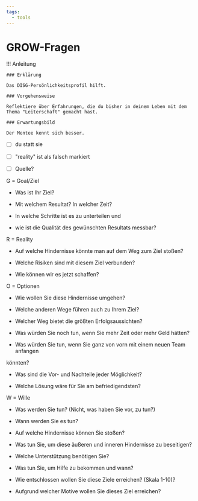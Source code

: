 ```yaml
---
tags:
  - tools
---
```


# GROW-Fragen

!!! Anleitung

    ### Erklärung

    Das DISG-Persönlichkeitsprofil hilft. 

    ### Vorgehensweise

    Reflektiere über Erfahrungen, die du bisher in deinem Leben mit dem Thema "Leiterschaft" gemacht hast.

    ### Erwartungsbild

    Der Mentee kennt sich besser.



- [ ] du statt sie

- [ ] "reality" ist als falsch markiert

- [ ] Quelle?



G = Goal/Ziel

- Was ist Ihr Ziel?

- Mit welchem Resultat? In welcher Zeit?

- In welche Schritte ist es zu unterteilen und

- wie ist die Qualität des gewünschten Resultats messbar?



R = Reality

- Auf welche Hindernisse könnte man auf dem Weg zum Ziel stoßen?

- Welche Risiken sind mit diesem Ziel verbunden?

- Wie können wir es jetzt schaffen?



O = Optionen

- Wie wollen Sie diese Hindernisse umgehen?

- Welche anderen Wege führen auch zu Ihrem Ziel?

- Welcher Weg bietet die größten Erfolgsaussichten?

- Was würden Sie noch tun, wenn Sie mehr Zeit oder mehr Geld hätten?

- Was würden Sie tun, wenn Sie ganz von vorn mit einem neuen Team anfangen

könnten?

- Was sind die Vor- und Nachteile jeder Möglichkeit?

- Welche Lösung wäre für Sie am befriedigendsten?



W = Wille

- Was werden Sie tun? (Nicht, was haben Sie vor, zu tun?)

- Wann werden Sie es tun?

- Auf welche Hindernisse können Sie stoßen?

- Was tun Sie, um diese äußeren und inneren Hindernisse zu beseitigen?

- Welche Unterstützung benötigen Sie?

- Was tun Sie, um Hilfe zu bekommen und wann?

- Wie entschlossen wollen Sie diese Ziele erreichen? (Skala 1-10)?

- Aufgrund welcher Motive wollen Sie dieses Ziel erreichen?